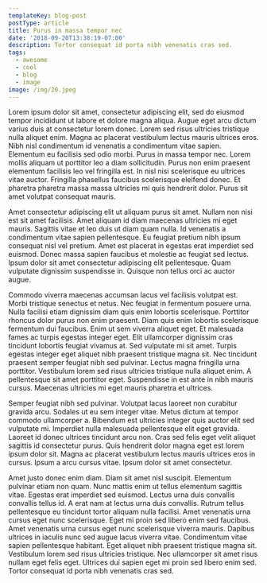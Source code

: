 ```yaml
---
templateKey: blog-post
postType: article
title: Purus in massa tempor nec
date: '2018-09-20T13:38:19-07:00'
description: Tortor consequat id porta nibh venenatis cras sed.
tags:
  - awesome
  - cool
  - blog
  - image
image: /img/20.jpeg
---
```

Lorem ipsum dolor sit amet, consectetur adipiscing elit, sed do eiusmod tempor incididunt ut labore et dolore magna aliqua. Augue eget arcu dictum varius duis at consectetur lorem donec. Lorem sed risus ultricies tristique nulla aliquet enim. Magna ac placerat vestibulum lectus mauris ultrices eros. Nibh nisl condimentum id venenatis a condimentum vitae sapien. Elementum eu facilisis sed odio morbi. Purus in massa tempor nec. Lorem mollis aliquam ut porttitor leo a diam sollicitudin. Purus non enim praesent elementum facilisis leo vel fringilla est. In nisl nisi scelerisque eu ultrices vitae auctor. Fringilla phasellus faucibus scelerisque eleifend donec. Et pharetra pharetra massa massa ultricies mi quis hendrerit dolor. Purus sit amet volutpat consequat mauris.



Amet consectetur adipiscing elit ut aliquam purus sit amet. Nullam non nisi est sit amet facilisis. Amet aliquam id diam maecenas ultricies mi eget mauris. Sagittis vitae et leo duis ut diam quam nulla. Id venenatis a condimentum vitae sapien pellentesque. Eu feugiat pretium nibh ipsum consequat nisl vel pretium. Amet est placerat in egestas erat imperdiet sed euismod. Donec massa sapien faucibus et molestie ac feugiat sed lectus. Ipsum dolor sit amet consectetur adipiscing elit pellentesque. Quam vulputate dignissim suspendisse in. Quisque non tellus orci ac auctor augue.



Commodo viverra maecenas accumsan lacus vel facilisis volutpat est. Morbi tristique senectus et netus. Nec feugiat in fermentum posuere urna. Nulla facilisi etiam dignissim diam quis enim lobortis scelerisque. Porttitor rhoncus dolor purus non enim praesent. Diam quis enim lobortis scelerisque fermentum dui faucibus. Enim ut sem viverra aliquet eget. Et malesuada fames ac turpis egestas integer eget. Elit ullamcorper dignissim cras tincidunt lobortis feugiat vivamus at. Sed vulputate mi sit amet. Turpis egestas integer eget aliquet nibh praesent tristique magna sit. Nec tincidunt praesent semper feugiat nibh sed pulvinar. Lectus magna fringilla urna porttitor. Vestibulum lorem sed risus ultricies tristique nulla aliquet enim. A pellentesque sit amet porttitor eget. Suspendisse in est ante in nibh mauris cursus. Maecenas ultricies mi eget mauris pharetra et ultrices.



Semper feugiat nibh sed pulvinar. Volutpat lacus laoreet non curabitur gravida arcu. Sodales ut eu sem integer vitae. Metus dictum at tempor commodo ullamcorper a. Bibendum est ultricies integer quis auctor elit sed vulputate mi. Imperdiet nulla malesuada pellentesque elit eget gravida. Laoreet id donec ultrices tincidunt arcu non. Cras sed felis eget velit aliquet sagittis id consectetur purus. Quis hendrerit dolor magna eget est lorem ipsum dolor sit. Magna ac placerat vestibulum lectus mauris ultrices eros in cursus. Ipsum a arcu cursus vitae. Ipsum dolor sit amet consectetur.



Amet justo donec enim diam. Diam sit amet nisl suscipit. Elementum pulvinar etiam non quam. Nunc mattis enim ut tellus elementum sagittis vitae. Egestas erat imperdiet sed euismod. Lectus urna duis convallis convallis tellus id. A erat nam at lectus urna duis convallis. Rutrum tellus pellentesque eu tincidunt tortor aliquam nulla facilisi. Amet venenatis urna cursus eget nunc scelerisque. Eget mi proin sed libero enim sed faucibus. Amet venenatis urna cursus eget nunc scelerisque viverra mauris. Dapibus ultrices in iaculis nunc sed augue lacus viverra vitae. Condimentum vitae sapien pellentesque habitant. Eget aliquet nibh praesent tristique magna sit. Vestibulum lorem sed risus ultricies tristique. Nec ullamcorper sit amet risus nullam eget felis eget. Ultrices dui sapien eget mi proin sed libero enim sed. Tortor consequat id porta nibh venenatis cras sed.
